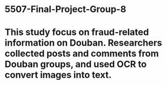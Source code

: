 # 5507-Final-Project-Group-8
# This study focus on fraud-related information on Douban. Researchers collected posts and comments from Douban groups, and used OCR to convert images into text.
